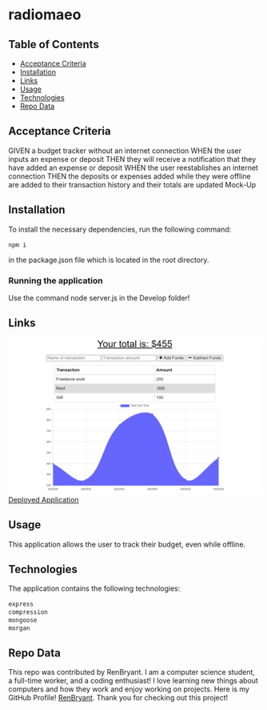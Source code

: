 # radiomaeo


  ## Table of Contents

  * [Acceptance Criteria](#acceptance-criteria)
  * [Installation](#installation)
  * [Links](#links)  
  * [Usage](#usage)
  * [Technologies](#technologies)
  * [Repo Data](#repo)
  

## Acceptance Criteria

GIVEN a budget tracker without an internet connection
WHEN the user inputs an expense or deposit
THEN they will receive a notification that they have added an expense or deposit
WHEN the user reestablishes an internet connection
THEN the deposits or expenses added while they were offline are added to their transaction history and their totals are updated
Mock-Up


## Installation
To install the necessary dependencies, run the following command:

```
npm i
```

in the package.json file which is located in the root directory.

### Running the application

Use the command node server.js in the Develop folder!


## Links
![Budget Tracker](./mock-up/19-pwa-homework-demo-01.png)
[Deployed Application](https://git.heroku.com/salty-waters-22892.git)


## Usage
This application allows the user to track their budget, even while offline.


## Technologies
The application contains the following technologies:

```
express
compression
mongoose
morgan

```


## Repo Data
This repo was contributed by RenBryant. I am a computer science student, a full-time worker, and a coding enthusiast! I love learning new things about computers and how they work and enjoy working on projects. Here is my GitHub Profile! [RenBryant](https://github.com/RenBryant). Thank you for checking out this project!